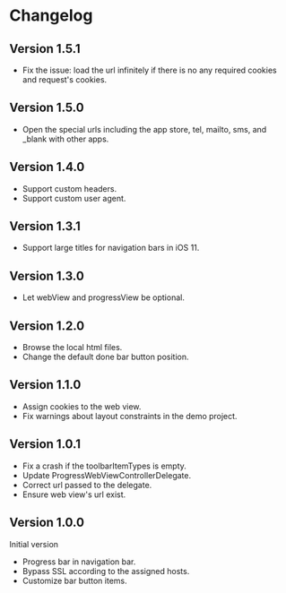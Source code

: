 # Changelog

## Version 1.5.1

* Fix the issue: load the url infinitely if there is no any required cookies and request's cookies.

## Version 1.5.0

* Open the special urls including the app store, tel, mailto, sms, and _blank with other apps.

## Version 1.4.0

* Support custom headers.
* Support custom user agent.

## Version 1.3.1

* Support large titles for navigation bars in iOS 11.

## Version 1.3.0

* Let webView and progressView be optional.

## Version 1.2.0

* Browse the local html files.
* Change the default done bar button position.

## Version 1.1.0

* Assign cookies to the web view.
* Fix warnings about layout constraints in the demo project.

## Version 1.0.1

* Fix a crash if the toolbarItemTypes is empty.
* Update ProgressWebViewControllerDelegate.
* Correct url passed to the delegate.
* Ensure web view's url exist.

## Version 1.0.0

Initial version

* Progress bar in navigation bar.
* Bypass SSL according to the assigned hosts.
* Customize bar button items.
